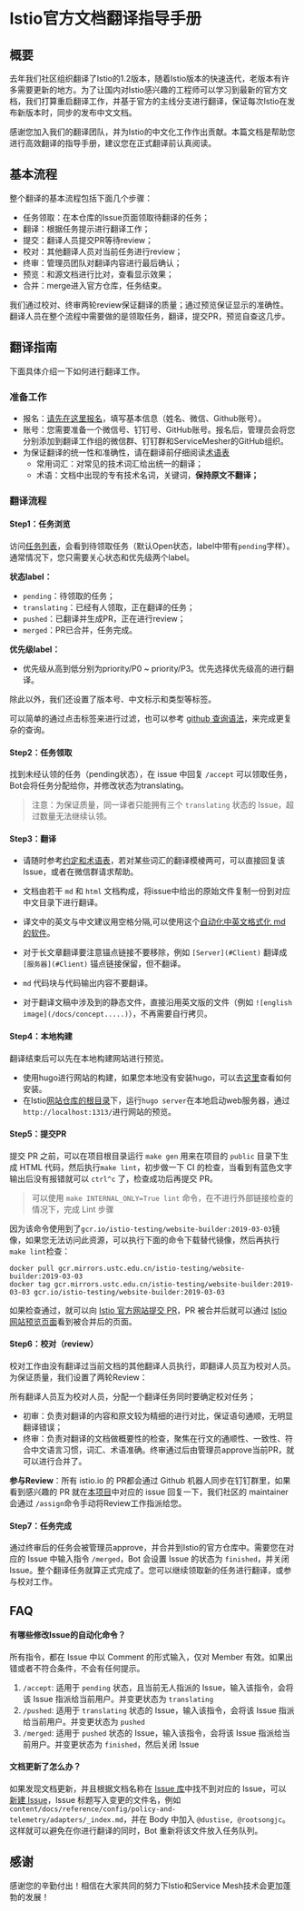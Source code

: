 # Istio官方文档翻译指导手册

## 概要

去年我们社区组织翻译了Istio的1.2版本，随着Istio版本的快速迭代，老版本有许多需要更新的地方。为了让国内对Istio感兴趣的工程师可以学习到最新的官方文档，我们打算重启翻译工作，并基于官方的主线分支进行翻译，保证每次Istio在发布新版本时，同步的发布中文文档。

感谢您加入我们的翻译团队，并为Istio的中文化工作作出贡献。本篇文档是帮助您进行高效翻译的指导手册，建议您在正式翻译前认真阅读。

## 基本流程

整个翻译的基本流程包括下面几个步骤：

- 任务领取：在本仓库的Issue页面领取待翻译的任务；
- 翻译：根据任务提示进行翻译工作；
- 提交：翻译人员提交PR等待review；
- 校对：其他翻译人员对当前任务进行review；
- 终审：管理员团队对翻译内容进行最后确认；
- 预览：和源文档进行比对，查看显示效果；
- 合并：merge进入官方仓库，任务结束。

我们通过校对、终审两轮review保证翻译的质量；通过预览保证显示的准确性。翻译人员在整个流程中需要做的是领取任务，翻译，提交PR，预览自查这几步。

## 翻译指南

下面具体介绍一下如何进行翻译工作。

### 准备工作

- 报名：[请先在这里报名](https://docs.google.com/spreadsheets/d/1zHDiXHsRD2sc3UWClTPzXTBcTSuEdRbf1tTj4AdTE3o/edit)，填写基本信息（姓名、微信、Github账号）。
- 账号：您需要准备一个微信号、钉钉号、GitHub账号。报名后，管理员会将您分别添加到翻译工作组的微信群、钉钉群和ServiceMesher的GitHub组织。
- 为保证翻译的统一性和准确性，请在翻译前仔细阅读[术语表](term.md)
  - 常用词汇：对常见的技术词汇给出统一的翻译；
  - 术语：文档中出现的专有技术名词，关键词，**保持原文不翻译；**

### 翻译流程

#### Step1：任务浏览

访问[任务列表](https://github.com/servicemesher/istio-official-translation/issues)，会看到待领取任务（默认Open状态，label中带有`pending`字样）。通常情况下，您只需要关心状态和优先级两个label。

**状态label：**

- `pending`：待领取的任务；
- `translating`：已经有人领取，正在翻译的任务；
- `pushed`：已翻译并生成PR，正在进行review；
- `merged`：PR已合并，任务完成。

**优先级label：**

- 优先级从高到低分别为priority/P0 ~ priority/P3。优先选择优先级高的进行翻译。

除此以外，我们还设置了版本号、中文标示和类型等标签。

可以简单的通过点击标签来进行过滤，也可以参考 [github 查询语法](https://help.github.com/articles/searching-issues-and-pull-requests/)，来完成更复杂的查询。

#### Step2：任务领取

找到未经认领的任务（pending状态），在 issue 中回复 `/accept` 可以领取任务，Bot会将任务分配给你，并修改状态为translating。

> 注意：为保证质量，同一译者只能拥有三个 `translating` 状态的 Issue，超过数量无法继续认领。

#### Step3：翻译

- 请随时参考[约定和术语表](https://github.com/servicemesher/istio-official-translation/issues/77)，若对某些词汇的翻译模棱两可，可以直接回复该 Issue，或者在微信群请求帮助。

- 文档由若干 `md` 和 `html` 文档构成，将issue中给出的原始文件复制一份到对应中文目录下进行翻译。

- 译文中的英文与中文建议用空格分隔,可以使用这个[自动化中英文格式化 md 的软件](https://pypi.org/project/zhlint/)。
- 对于长文章翻译要注意锚点链接不要移除，例如 `[Server](#Client)` 翻译成 `[服务器](#Client)` 锚点链接保留，但不翻译。
- `md` 代码块与代码输出内容不要翻译。
- 对于翻译文稿中涉及到的静态文件，直接沿用英文版的文件（例如 `![english image](/docs/concept.....)`），不再需要自行拷贝。

#### Step4：本地构建

翻译结束后可以先在本地构建网站进行预览。

- 使用hugo进行网站的构建，如果您本地没有安装hugo，可以去[这里](https://gohugo.io/getting-started/quick-start/)查看如何安装。
- 在Istio[网站仓库的根目录](https://github.com/istio/istio.io)下，运行`hugo server`在本地启动web服务器，通过`http://localhost:1313/`进行网站的预览。

#### Step5：提交PR

提交 PR 之前，可以在项目根目录运行 `make gen` 用来在项目的 `public` 目录下生成 HTML 代码，然后执行`make lint`，初步做一下 CI 的检查，当看到有蓝色文字输出后没有报错就可以 `ctrl^c` 了，检查成功后再提交 PR。

> 可以使用 `make INTERNAL_ONLY=True lint` 命令，在不进行外部链接检查的情况下，完成 Lint 步骤

因为该命令使用到了`gcr.io/istio-testing/website-builder:2019-03-03`镜像，如果您无法访问此资源，可以执行下面的命令下载替代镜像，然后再执行`make lint`检查：

```
docker pull gcr.mirrors.ustc.edu.cn/istio-testing/website-builder:2019-03-03
docker tag gcr.mirrors.ustc.edu.cn/istio-testing/website-builder:2019-03-03 gcr.io/istio-testing/website-builder:2019-03-03
```

如果检查通过，就可以向 [Istio 官方网站提交 PR](https://github.com/istio/istio.github.io/pulls)，PR 被合并后就可以通过 [Istio 网站预览页面](https://preliminary.istio.io/zh/)看到被合并后的页面。

#### Step6：校对（review）

校对工作由没有翻译过当前文档的其他翻译人员执行，即翻译人员互为校对人员。为保证质量，我们设置了两轮Review：

所有翻译人员互为校对人员，分配一个翻译任务同时要确定校对任务；

- 初审：负责对翻译的内容和原文较为精细的进行对比，保证语句通顺，无明显翻译错误；
- 终审：负责对翻译的文档做概要性的检查，聚焦在行文的通顺性、一致性、符合中文语言习惯，词汇、术语准确。终审通过后由管理员approve当前PR，就可以进行合并了。

**参与Review**：所有 istio.io 的 PR都会通过 Github 机器人同步在钉钉群里，如果看到感兴趣的 PR 就在[本项目](https://github.com/servicemesher/istio-official-translation)中对应的 issue 回复一下，我们社区的 maintainer 会通过 `/assign`命令手动将Review工作指派给您。

#### Step7：任务完成

通过终审后的任务会被管理员approve，并合并到Istio的官方仓库中。需要您在对应的 Issue 中输入指令 `/merged`，Bot 会设置 Issue 的状态为 `finished`，并关闭 Issue。整个翻译任务就算正式完成了。您可以继续领取新的任务进行翻译，或参与校对工作。

## FAQ

#### 有哪些修改Issue的自动化命令？

所有指令，都在 Issue 中以 Comment 的形式输入，仅对 Member 有效。如果出错或者不符合条件，不会有任何提示。

1. `/accept`: 适用于 `pending` 状态，且当前无人指派的 Issue，输入该指令，会将该 Issue 指派给当前用户。并变更状态为 `translating`
2. `/pushed`: 适用于 `translating` 状态的 Issue，输入该指令，会将该 Issue 指派给当前用户。并变更状态为 `pushed`
3. `/merged`: 适用于 `pushed` 状态的 Issue，输入该指令，会将该 Issue 指派给当前用户。并变更状态为 `finished`，然后关闭 Issue

#### 文档更新了怎么办？

如果发现文档更新，并且根据文档名称在 [Issue 库](https://github.com/servicemesher/istio-official-translation/issues)中找不到对应的 Issue，可以 [新建 Issue](https://github.com/servicemesher/istio-official-translation/issues/new)，Issue 标题写入变更的文件名，例如 `content/docs/reference/config/policy-and-telemetry/adapters/_index.md`，并在 Body 中加入 `@dustise, @rootsongjc`。这样就可以避免在你进行翻译的同时，Bot 重新将该文件放入任务队列。

## 感谢

感谢您的辛勤付出！相信在大家共同的努力下Istio和Service Mesh技术会更加蓬勃的发展！